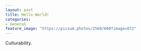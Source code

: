 ```yaml
---
layout: post
title: Hello World!
categories:
- General
feature_image: "https://picsum.photos/2560/600?image=872"
---
```


Culturability.
